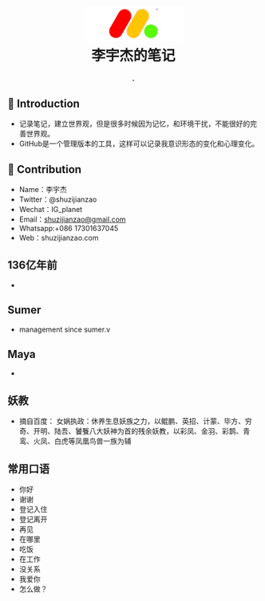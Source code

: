  <h1  align="center"> 
  <br>
  <a href="https://github.com/shuzijianzao/Spiral3D/blob/master/Picture/SHUZIJIANZAO"><img src="https://github.com/shuzijianzao/Spiral3D/blob/master/Picture/SHUZIJIANZAO.png" alt="SHUZIJIANZAO" width="200"></a>
  <br>
  李宇杰的笔记
  <br>
</h1>

<h4 align="center"><a href="http://shuzijianzao.com" target="_blank"></a>.</h4>

## 🚀 Introduction
- 记录笔记，建立世界观，但是很多时候因为记忆，和环境干扰，不能很好的完善世界观。
- GitHub是一个管理版本的工具，这样可以记录我意识形态的变化和心理变化。

## 👬 Contribution
- Name：李宇杰
- Twitter：@shuzijianzao
- Wechat：IG_planet
- Email：shuzijianzao@gmail.com
- Whatsapp:+086 17301637045
- Web：shuzijianzao.com
## 136亿年前
- 
## Sumer
- management since sumer.v

## Maya
- 

## 妖教
- 摘自百度：
女娲执政：休养生息妖族之力，以鲲鹏、英招、计蒙、毕方、穷奇、开明、陆吾、饕餮八大妖神为首的残余妖教，以彩凤、金羽、彩鹊、青鸾、火凤、白虎等凤凰鸟兽一族为辅


## 常用口语
- 你好
- 谢谢
- 登记入住
- 登记离开
- 再见
- 在哪里
- 吃饭
- 在工作
- 没关系
- 我爱你
- 怎么做？